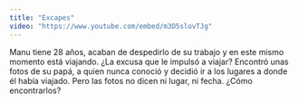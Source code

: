 ```yaml
---
title: "Excapes"
video: "https://www.youtube.com/embed/m3D5slovTJg"
---
```

Manu tiene 28 años, acaban de despedirlo de su trabajo y en este mismo momento está viajando. ¿La excusa que le impulsó a viajar? Encontró unas fotos de su papá, a quien nunca conoció y decidió ir a los lugares a donde él había viajado. Pero las fotos no dicen ni lugar, ni fecha. ¿Cómo encontrarlos?
